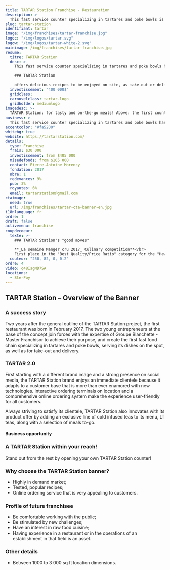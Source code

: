 ```yaml
---
title: TARTAR Station Franchise - Restauration
description: >-
  This fast service counter specializing in tartares and poke bowls is your stop for healthy and go meals.
slug: tartar-station
identifiant: tartar
image: "/img/franchises/tartar-franchise.jpg"
logoc: "/img/logos/tartar.svg"
logow: "/img/logos/tartar-white-2.svg"
mainimage: /img/franchises/tartar-franchise.jpg
resume:
  titre: TARTAR Station
  desc: >-
    This fast service counter specializing in tartares and poke bowls has quickly become a favorite among amateurs of healthy, on the go meals. At the forefront of the latest food trends, 

    ### TARTAR Station 

    offers delicious recipes to be enjoyed on site, as take-out or delivery; without compromising quality or taste in any way.   
  investissement: "400 000$"
  gridclass: 
  carouselclass: tartar-logo 
  gridholder: mediumlogo
imagedesc: >-
  TARTAR Station: for tasty and on-the-go meals! Above: the first counter of the banner, located in Ste-foy.
business: >-
  This fast service counter specializing in tartares and poke bowls has quickly become a favorite among amateurs of healthy, on the go meals. At the forefront of the latest food trends, TARTAR Station offers delicious recipes to be enjoyed on site, as take-out or delivery; without compromising quality or taste in any way. 
accentcolor: "#fa5200"
whitebg: true
website: https://tartarstation.com/
details:
  type: Franchise
  frais: $30 000
  investissement: from $405 000 
  misedefonds: from $105 000
  contact: Pierre-Antoine Morency
  fondation: 2017
  nbre: 1
  redevances: 9%
  pub: 3%
  royautes: 6%
  email: tartarstation@gmail.com
ctaimage: 
  need: true
  url: /img/franchises/tartar-cta-banner-en.jpg
i18nlanguage: fr
ordre: 1
draft: false
activemenu: franchise
coupdecoeur: 
  texte: >-
    ### TARTAR Station's "good moves"

    **_La semaine Manger cru 2017_ Culinary competition**</br>
    First place in the "Best Quality/Price Ratio" category for the "Hawaiian two-salmon & yogurt tartare" mini poke bowl
  couleur: "250, 82, 0, 0.2"
ordre: 4
video: q48IsgMD7SA
locations:
  - Ste-Foy
---
```

## TARTAR Station – Overview of the Banner 

### A success story

Two years after the general outline of the TARTAR Station project, the first restaurant was born in February 2017. The two young entrepreneurs at the base of the concept join forces with the expertise of Groupe Blanchette - Master Franchisor to achieve their purpose, and create the first fast food chain specializing in tartares and poke bowls, serving its dishes on the spot, as well as for take-out and delivery.  


### TARTAR 2.0

First starting with a different brand image and a strong presence on social media, the TARTAR Station brand enjoys an immediate clientele because it adapts to a customer base that is more than ever enamored with new technologies. Interactive ordering terminals on location and a comprehensive online ordering system make the experience user-friendly for all customers.

Always striving to satisfy its clientele, TARTAR Station also innovates with its product offer by adding an exclusive line of cold infused teas to its menu, LT teas, along with a selection of meals to-go.

#### Business opportunity

### A TARTAR Station within your reach!

Stand out from the rest by opening your own TARTAR Station counter! 

### Why choose the TARTAR Station banner? 

- Highly in demand market;
- Tested, popular recipes; 
- Online ordering service that is very appealing to customers.

### Profile of future franchisee

- Be comfortable working with the public; 
- Be stimulated by new challenges;
- Have an interest in raw food cuisine;
- Having experience in a restaurant or in the operations of an establishment in that field is an asset.

### Other details

- Between 1000 to 3 000 sq ft location dimensions.
